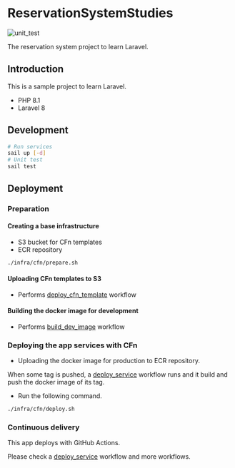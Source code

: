 # ReservationSystemStudies

![unit_test](https://github.com/hibara428/ReservationSystemStudies/actions/workflows/unit_test.yml/badge.svg)

The reservation system project to learn Laravel.

## Introduction

This is a sample project to learn Laravel.

- PHP 8.1
- Laravel 8

## Development

```sh
# Run services
sail up [-d]
# Unit test
sail test
```

## Deployment

### Preparation

#### Creating a base infrastructure

- S3 bucket for CFn templates
- ECR repository

```sh
./infra/cfn/prepare.sh
```

#### Uploading CFn templates to S3

- Performs [deploy_cfn_template](https://github.com/hibara428/ReservationSystemStudies/actions/workflows/deploy_cfn_templates.yml) workflow

#### Building the docker image for development

- Performs [build_dev_image](https://github.com/hibara428/ReservationSystemStudies/actions/workflows/build_dev_image.yml) workflow

### Deploying the app services with CFn

- Uploading the docker image for production to ECR repository.

When some tag is pushed, a [deploy_service](https://github.com/hibara428/ReservationSystemStudies/actions/workflows/deploy_service.yml) workflow runs and it build and push the docker image of its tag.

- Run the following command.

```sh
./infra/cfn/deploy.sh
```

### Continuous delivery

This app deploys with GitHub Actions.

Please check a [deploy_service](https://github.com/hibara428/ReservationSystemStudies/actions/workflows/deploy_service.yml) workflow and more workflows.
